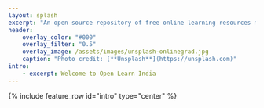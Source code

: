 ```yaml
---
layout: splash
excerpt: "An open source repository of free online learning resources mapped to the Indian curriculum"
header:
    overlay_color: "#000"
    overlay_filter: "0.5"
    overlay_image: /assets/images/unsplash-onlinegrad.jpg
    caption: "Photo credit: [**Unsplash**](https://unsplash.com)"
intro: 
    - excerpt: Welcome to Open Learn India
---
```

{% include feature_row id="intro" type="center" %}